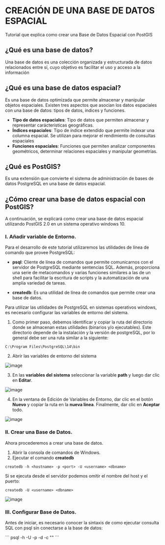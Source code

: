# CREACIÓN DE UNA BASE DE DATOS ESPACIAL
<p>Tutorial que explica como crear una Base de Datos Espacial con PostGIS</p>

## ¿Qué es una base de datos?
<p> Una base de datos es una colección organizada y estructurada de datos relacionados entre sí, cuyo objetivo es facilitar el uso y acceso a la información</p>

## ¿Qué es una base de datos espacial?
<p>Es una base de datos optimizada que permite almacenar y manipular objetos espaciales. Existen tres aspectos que asocian los datos espaciales con una base de datos: tipos de datos, índices y funciones.</p>

* **Tipo de datos espaciales**: Tipo de datos que permiten almacenar y representar carácteristicas geográficas.
* **Índices espaciales**: Tipo de índice extendido que permite indexar una columna espacial. Se utilizan para mejorar el rendimiento de consultas espaciales
* **Funciones espaciales**: Funciones que permiten analizar componentes geométricos, determinar relaciones espaciales y manipular geometrías.

## ¿Qué es PostGIS?
<p>Es una extensión que convierte el sistema de administración de bases de datos PostgreSQL en una base de datos espacial.</p>

## ¿Cómo crear una base de datos espacial con PostGIS?
<p>A continuación, se explicará como crear una base de datos espacial utilizando PostGIS 2.0 en un sistema operativo windows 10.</p>

### I. Añadir variable de Entorno.
<p>Para el desarrollo de este tutorial utilizaremos las utilidades de línea de comando que provee PostgreSQL:</p>

* **psql**: Cliente de línea de comandos que permite comunicarnos con el servidor de PostgreSQL mediante sentencias SQL. Además, proporciona una serie de metacomandos y varias funciones similares a las de un shell para facilitar la escritura de scripts y la automatización de una amplia variedad de tareas.

* **createdb**: Es una utilidad de línea de comandos que permite crear una base de datos.

<p>Para utilizar las utilidades de PostgreSQL en sistemas operativos windows, es necesario configurar las variables de entorno del sistema.</p>

1. Como primer paso, debemos identificar y copiar la ruta del directorio donde se almacenan estas utilidades (binarios y/o ejecutables). Este directorio depende de la instalación y la versión de postgreSQL, por lo general debe ser una ruta similar a la siguiente:

```
C:\Program Files\PostgreSQL\14\bin
```

2. Abrir las variables de entorno del sistema 

![image](https://user-images.githubusercontent.com/88239150/174875175-37d190d2-83f8-44c8-9a62-9c085a0964a9.png)

3. En las **variables del sistema** seleccionar la variable **path** y luego dar clic en **Editar**.

![image](https://user-images.githubusercontent.com/88239150/174875654-4564bbb0-d290-4530-b057-2405a7f985ba.png)

4. En la ventana de Edición de Variables de Entorno, dar clic en el botón **Nuevo** y copiar la ruta en la **nueva línea**. Finalmente, dar clic en **Aceptar** todo.

![image](https://user-images.githubusercontent.com/88239150/174876489-572e65db-63eb-466a-b216-e7e5693340db.png)

### II. Crear una Base de Datos.

<p>Ahora procederemos a crear una base de datos.</p>

1. Abrir la consola de comandos de Windows.
2. Ejecutar el comando **createdb**
```
createdb -h <hostname> -p <port> -U <username> <dbname>
```
Si se ejecuta desde el servidor podemos omitir el nombre del host y el puerto:
```
createdb -U <username> <dbname>
```
![image](https://user-images.githubusercontent.com/88239150/174878240-48f68995-28a9-4c7a-b190-46c97bc16855.png)

### III. Configurar Base de Datos.
<p>Antes de iniciar, es necesario conocer la sintaxis de como ejecutar consulta SQL con psql sin conectarse a la base de datos:</p>
```
psql -h <hostname> -U <username> -p <port> -d <dbname> -c "<QUERY>"
```
